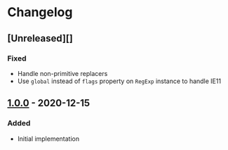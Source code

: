 # Changelog

## [Unreleased][]

### Fixed

-   Handle non-primitive replacers
-   Use `global` instead of `flags` property on `RegExp` instance to handle IE11

## [1.0.0][] - 2020-12-15

### Added

-   Initial implementation

[1.0.0]: https://github.com/niksy/string-replace-all-ponyfill/tree/v1.0.0
